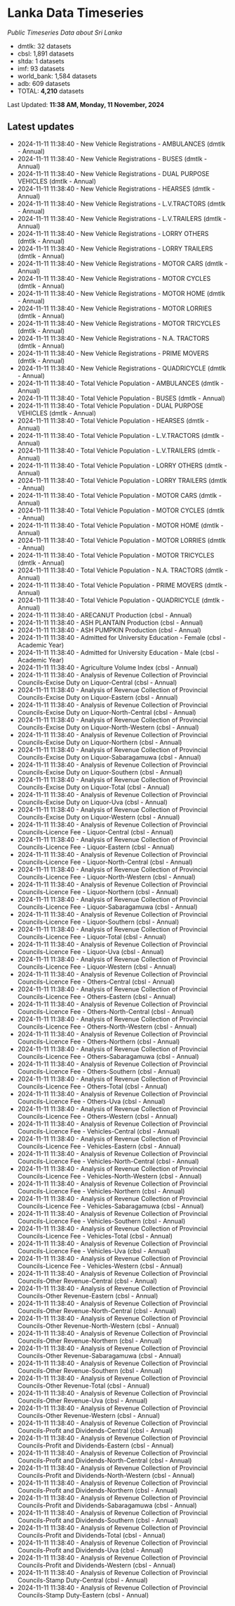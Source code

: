 # Lanka Data Timeseries
*Public Timeseries Data about Sri Lanka*

* dmtlk: 32 datasets
* cbsl: 1,891 datasets
* sltda: 1 datasets
* imf: 93 datasets
* world_bank: 1,584 datasets
* adb: 609 datasets
* TOTAL: **4,210** datasets

Last Updated: **11:38 AM, Monday, 11 November, 2024**

## Latest updates

* 2024-11-11 11:38:40 - New Vehicle Registrations - AMBULANCES (dmtlk - Annual)
* 2024-11-11 11:38:40 - New Vehicle Registrations - BUSES (dmtlk - Annual)
* 2024-11-11 11:38:40 - New Vehicle Registrations - DUAL PURPOSE VEHICLES (dmtlk - Annual)
* 2024-11-11 11:38:40 - New Vehicle Registrations - HEARSES (dmtlk - Annual)
* 2024-11-11 11:38:40 - New Vehicle Registrations - L.V.TRACTORS (dmtlk - Annual)
* 2024-11-11 11:38:40 - New Vehicle Registrations - L.V.TRAILERS (dmtlk - Annual)
* 2024-11-11 11:38:40 - New Vehicle Registrations - LORRY OTHERS (dmtlk - Annual)
* 2024-11-11 11:38:40 - New Vehicle Registrations - LORRY TRAILERS (dmtlk - Annual)
* 2024-11-11 11:38:40 - New Vehicle Registrations - MOTOR CARS (dmtlk - Annual)
* 2024-11-11 11:38:40 - New Vehicle Registrations - MOTOR CYCLES (dmtlk - Annual)
* 2024-11-11 11:38:40 - New Vehicle Registrations - MOTOR HOME (dmtlk - Annual)
* 2024-11-11 11:38:40 - New Vehicle Registrations - MOTOR LORRIES (dmtlk - Annual)
* 2024-11-11 11:38:40 - New Vehicle Registrations - MOTOR TRICYCLES (dmtlk - Annual)
* 2024-11-11 11:38:40 - New Vehicle Registrations - N.A. TRACTORS (dmtlk - Annual)
* 2024-11-11 11:38:40 - New Vehicle Registrations - PRIME MOVERS (dmtlk - Annual)
* 2024-11-11 11:38:40 - New Vehicle Registrations - QUADRICYCLE (dmtlk - Annual)
* 2024-11-11 11:38:40 - Total Vehicle Population - AMBULANCES (dmtlk - Annual)
* 2024-11-11 11:38:40 - Total Vehicle Population - BUSES (dmtlk - Annual)
* 2024-11-11 11:38:40 - Total Vehicle Population - DUAL PURPOSE VEHICLES (dmtlk - Annual)
* 2024-11-11 11:38:40 - Total Vehicle Population - HEARSES (dmtlk - Annual)
* 2024-11-11 11:38:40 - Total Vehicle Population - L.V.TRACTORS (dmtlk - Annual)
* 2024-11-11 11:38:40 - Total Vehicle Population - L.V.TRAILERS (dmtlk - Annual)
* 2024-11-11 11:38:40 - Total Vehicle Population - LORRY OTHERS (dmtlk - Annual)
* 2024-11-11 11:38:40 - Total Vehicle Population - LORRY TRAILERS (dmtlk - Annual)
* 2024-11-11 11:38:40 - Total Vehicle Population - MOTOR CARS (dmtlk - Annual)
* 2024-11-11 11:38:40 - Total Vehicle Population - MOTOR CYCLES (dmtlk - Annual)
* 2024-11-11 11:38:40 - Total Vehicle Population - MOTOR HOME (dmtlk - Annual)
* 2024-11-11 11:38:40 - Total Vehicle Population - MOTOR LORRIES (dmtlk - Annual)
* 2024-11-11 11:38:40 - Total Vehicle Population - MOTOR TRICYCLES (dmtlk - Annual)
* 2024-11-11 11:38:40 - Total Vehicle Population - N.A. TRACTORS (dmtlk - Annual)
* 2024-11-11 11:38:40 - Total Vehicle Population - PRIME MOVERS (dmtlk - Annual)
* 2024-11-11 11:38:40 - Total Vehicle Population - QUADRICYCLE (dmtlk - Annual)
* 2024-11-11 11:38:40 - ARECANUT Production (cbsl - Annual)
* 2024-11-11 11:38:40 - ASH PLANTAIN Production (cbsl - Annual)
* 2024-11-11 11:38:40 - ASH PUMPKIN Production (cbsl - Annual)
* 2024-11-11 11:38:40 - Admitted for University Education - Female (cbsl - Academic Year)
* 2024-11-11 11:38:40 - Admitted for University Education - Male (cbsl - Academic Year)
* 2024-11-11 11:38:40 - Agriculture Volume Index (cbsl - Annual)
* 2024-11-11 11:38:40 - Analysis of Revenue Collection of Provincial Councils-Excise Duty on Liquor-Central (cbsl - Annual)
* 2024-11-11 11:38:40 - Analysis of Revenue Collection of Provincial Councils-Excise Duty on Liquor-Eastern (cbsl - Annual)
* 2024-11-11 11:38:40 - Analysis of Revenue Collection of Provincial Councils-Excise Duty on Liquor-North-Central (cbsl - Annual)
* 2024-11-11 11:38:40 - Analysis of Revenue Collection of Provincial Councils-Excise Duty on Liquor-North-Western (cbsl - Annual)
* 2024-11-11 11:38:40 - Analysis of Revenue Collection of Provincial Councils-Excise Duty on Liquor-Northern (cbsl - Annual)
* 2024-11-11 11:38:40 - Analysis of Revenue Collection of Provincial Councils-Excise Duty on Liquor-Sabaragamuwa (cbsl - Annual)
* 2024-11-11 11:38:40 - Analysis of Revenue Collection of Provincial Councils-Excise Duty on Liquor-Southern (cbsl - Annual)
* 2024-11-11 11:38:40 - Analysis of Revenue Collection of Provincial Councils-Excise Duty on Liquor-Total (cbsl - Annual)
* 2024-11-11 11:38:40 - Analysis of Revenue Collection of Provincial Councils-Excise Duty on Liquor-Uva (cbsl - Annual)
* 2024-11-11 11:38:40 - Analysis of Revenue Collection of Provincial Councils-Excise Duty on Liquor-Western (cbsl - Annual)
* 2024-11-11 11:38:40 - Analysis of Revenue Collection of Provincial Councils-Licence Fee - Liquor-Central (cbsl - Annual)
* 2024-11-11 11:38:40 - Analysis of Revenue Collection of Provincial Councils-Licence Fee - Liquor-Eastern (cbsl - Annual)
* 2024-11-11 11:38:40 - Analysis of Revenue Collection of Provincial Councils-Licence Fee - Liquor-North-Central (cbsl - Annual)
* 2024-11-11 11:38:40 - Analysis of Revenue Collection of Provincial Councils-Licence Fee - Liquor-North-Western (cbsl - Annual)
* 2024-11-11 11:38:40 - Analysis of Revenue Collection of Provincial Councils-Licence Fee - Liquor-Northern (cbsl - Annual)
* 2024-11-11 11:38:40 - Analysis of Revenue Collection of Provincial Councils-Licence Fee - Liquor-Sabaragamuwa (cbsl - Annual)
* 2024-11-11 11:38:40 - Analysis of Revenue Collection of Provincial Councils-Licence Fee - Liquor-Southern (cbsl - Annual)
* 2024-11-11 11:38:40 - Analysis of Revenue Collection of Provincial Councils-Licence Fee - Liquor-Total (cbsl - Annual)
* 2024-11-11 11:38:40 - Analysis of Revenue Collection of Provincial Councils-Licence Fee - Liquor-Uva (cbsl - Annual)
* 2024-11-11 11:38:40 - Analysis of Revenue Collection of Provincial Councils-Licence Fee - Liquor-Western (cbsl - Annual)
* 2024-11-11 11:38:40 - Analysis of Revenue Collection of Provincial Councils-Licence Fee - Others-Central (cbsl - Annual)
* 2024-11-11 11:38:40 - Analysis of Revenue Collection of Provincial Councils-Licence Fee - Others-Eastern (cbsl - Annual)
* 2024-11-11 11:38:40 - Analysis of Revenue Collection of Provincial Councils-Licence Fee - Others-North-Central (cbsl - Annual)
* 2024-11-11 11:38:40 - Analysis of Revenue Collection of Provincial Councils-Licence Fee - Others-North-Western (cbsl - Annual)
* 2024-11-11 11:38:40 - Analysis of Revenue Collection of Provincial Councils-Licence Fee - Others-Northern (cbsl - Annual)
* 2024-11-11 11:38:40 - Analysis of Revenue Collection of Provincial Councils-Licence Fee - Others-Sabaragamuwa (cbsl - Annual)
* 2024-11-11 11:38:40 - Analysis of Revenue Collection of Provincial Councils-Licence Fee - Others-Southern (cbsl - Annual)
* 2024-11-11 11:38:40 - Analysis of Revenue Collection of Provincial Councils-Licence Fee - Others-Total (cbsl - Annual)
* 2024-11-11 11:38:40 - Analysis of Revenue Collection of Provincial Councils-Licence Fee - Others-Uva (cbsl - Annual)
* 2024-11-11 11:38:40 - Analysis of Revenue Collection of Provincial Councils-Licence Fee - Others-Western (cbsl - Annual)
* 2024-11-11 11:38:40 - Analysis of Revenue Collection of Provincial Councils-Licence Fee - Vehicles-Central (cbsl - Annual)
* 2024-11-11 11:38:40 - Analysis of Revenue Collection of Provincial Councils-Licence Fee - Vehicles-Eastern (cbsl - Annual)
* 2024-11-11 11:38:40 - Analysis of Revenue Collection of Provincial Councils-Licence Fee - Vehicles-North-Central (cbsl - Annual)
* 2024-11-11 11:38:40 - Analysis of Revenue Collection of Provincial Councils-Licence Fee - Vehicles-North-Western (cbsl - Annual)
* 2024-11-11 11:38:40 - Analysis of Revenue Collection of Provincial Councils-Licence Fee - Vehicles-Northern (cbsl - Annual)
* 2024-11-11 11:38:40 - Analysis of Revenue Collection of Provincial Councils-Licence Fee - Vehicles-Sabaragamuwa (cbsl - Annual)
* 2024-11-11 11:38:40 - Analysis of Revenue Collection of Provincial Councils-Licence Fee - Vehicles-Southern (cbsl - Annual)
* 2024-11-11 11:38:40 - Analysis of Revenue Collection of Provincial Councils-Licence Fee - Vehicles-Total (cbsl - Annual)
* 2024-11-11 11:38:40 - Analysis of Revenue Collection of Provincial Councils-Licence Fee - Vehicles-Uva (cbsl - Annual)
* 2024-11-11 11:38:40 - Analysis of Revenue Collection of Provincial Councils-Licence Fee - Vehicles-Western (cbsl - Annual)
* 2024-11-11 11:38:40 - Analysis of Revenue Collection of Provincial Councils-Other Revenue-Central (cbsl - Annual)
* 2024-11-11 11:38:40 - Analysis of Revenue Collection of Provincial Councils-Other Revenue-Eastern (cbsl - Annual)
* 2024-11-11 11:38:40 - Analysis of Revenue Collection of Provincial Councils-Other Revenue-North-Central (cbsl - Annual)
* 2024-11-11 11:38:40 - Analysis of Revenue Collection of Provincial Councils-Other Revenue-North-Western (cbsl - Annual)
* 2024-11-11 11:38:40 - Analysis of Revenue Collection of Provincial Councils-Other Revenue-Northern (cbsl - Annual)
* 2024-11-11 11:38:40 - Analysis of Revenue Collection of Provincial Councils-Other Revenue-Sabaragamuwa (cbsl - Annual)
* 2024-11-11 11:38:40 - Analysis of Revenue Collection of Provincial Councils-Other Revenue-Southern (cbsl - Annual)
* 2024-11-11 11:38:40 - Analysis of Revenue Collection of Provincial Councils-Other Revenue-Total (cbsl - Annual)
* 2024-11-11 11:38:40 - Analysis of Revenue Collection of Provincial Councils-Other Revenue-Uva (cbsl - Annual)
* 2024-11-11 11:38:40 - Analysis of Revenue Collection of Provincial Councils-Other Revenue-Western (cbsl - Annual)
* 2024-11-11 11:38:40 - Analysis of Revenue Collection of Provincial Councils-Profit and Dividends-Central (cbsl - Annual)
* 2024-11-11 11:38:40 - Analysis of Revenue Collection of Provincial Councils-Profit and Dividends-Eastern (cbsl - Annual)
* 2024-11-11 11:38:40 - Analysis of Revenue Collection of Provincial Councils-Profit and Dividends-North-Central (cbsl - Annual)
* 2024-11-11 11:38:40 - Analysis of Revenue Collection of Provincial Councils-Profit and Dividends-North-Western (cbsl - Annual)
* 2024-11-11 11:38:40 - Analysis of Revenue Collection of Provincial Councils-Profit and Dividends-Northern (cbsl - Annual)
* 2024-11-11 11:38:40 - Analysis of Revenue Collection of Provincial Councils-Profit and Dividends-Sabaragamuwa (cbsl - Annual)
* 2024-11-11 11:38:40 - Analysis of Revenue Collection of Provincial Councils-Profit and Dividends-Southern (cbsl - Annual)
* 2024-11-11 11:38:40 - Analysis of Revenue Collection of Provincial Councils-Profit and Dividends-Total (cbsl - Annual)
* 2024-11-11 11:38:40 - Analysis of Revenue Collection of Provincial Councils-Profit and Dividends-Uva (cbsl - Annual)
* 2024-11-11 11:38:40 - Analysis of Revenue Collection of Provincial Councils-Profit and Dividends-Western (cbsl - Annual)
* 2024-11-11 11:38:40 - Analysis of Revenue Collection of Provincial Councils-Stamp Duty-Central (cbsl - Annual)
* 2024-11-11 11:38:40 - Analysis of Revenue Collection of Provincial Councils-Stamp Duty-Eastern (cbsl - Annual)